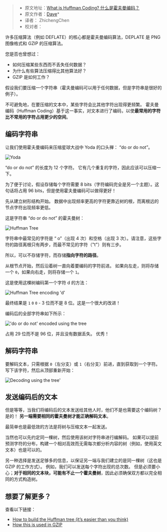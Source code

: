 > -   原文地址：[What is Huffman Coding?  什么是霍夫曼编码？](https://www.baseclass.io/huffman-coding/)
> -   原文作者：[Dave](https://www.twitter.com/davejsaunders)*
> -   译者： ZhichengChen
> -   校对者：

许多压缩算法（例如 DEFLATE）的核心都是霍夫曼编码算法，DEPLATE 是 PNG 图像格式和 GZIP 的压缩算法。

您是否也曾想过：

-   如何压缩某些东西而不丢失任何数据？
-   为什么有些算法压缩得比其他算法好？
-   GZIP 是如何工作？

假设我们要压缩一个字符串（霍夫曼编码可以用于任何数据，但是字符串是很好的例子）。

不可避免地，在要压缩的文本中，某些字符会比其他字符出现得更频繁。 霍夫曼编码（Huffman Coding）基于这一事实，对文本进行了编码，以使**最常用的字符比不常用的字符占用更少的空间**。

## 编码字符串

让我们使用霍夫曼编码来压缩星球大战中 Yoda 的口头禅： “do or do not”。

![Yoda](https://www.baseclass.io/huffman-coding/yoda.png)

“do or do not” 的长度为 12 个字符。 它有几个重复的字符，因此应该可以压缩一下。

为了便于讨论，假设存储每个字符需要 8 bits（字符编码完全是另一个主题）。这句话将占用 96 bits，但是使用霍夫曼编码可以做得更好！

先从建立树形结构开始。 数据中出现频率更高的字符更靠近树的根，而离根远的节点字符出现频率更低。

这是字符串 “do or do not” 的霍夫曼树：

![Huffman Tree](https://www.baseclass.io/huffman-coding/1.png)

字符串中最常见的字符是 “ o”（出现 4 次）和空格（出现 3 次）。请注意，这些字符的路径离根只有两步，而最不常见的字符（"t"）则有三步。

所以，可以不存储字符，而存储**指向字符的路径**。

从根节点开始，然后沿着树一直向着要编码的字符前进。 如果向左走，则将存储一个 `0`，如果向右走，则将存储一个 `1`。

这是使用这棵树编码第一个字符 d 的方法：

![Huffman Tree encoding 'd'](https://www.baseclass.io/huffman-coding/2.png)

最终结果是 `1` `0` `0` - 3 位而不是 8 位。这是一个很大的改进！

编码后的全部字符串如下所示：

!['do or do not' encoded using the tree](https://www.baseclass.io/huffman-coding/3.png)

占用 29 位而不是 96 位，并且没有数据丢失。 优秀！

## 解码字符串

要解码文本，只需根据 `0`（左分支）或 `1`（右分支）前进，直到获取到一个字符。 写下该字符，然后从顶部重新开始：

![Decoding using the tree'](https://www.baseclass.io/huffman-coding/4.png)

## 发送编码后的文本

但是等等，当我们将编码后的文本发送给其他人时，他们不是也需要这个编码树？ 是的！ **另一端需要相同的霍夫曼树才能正确解码文本**。

最简单也是最低效的方法是将树与压缩文本一起发送。

当然也可以先约定同一棵树，然后使用该树对字符串进行编解码。 如果可以提前预测字符的分布，构建一个相对高效而无需每次都分析内容的树（例如，使用英文文本）也是可以的。

另一种选择是发送足够多的信息，以保证另一端与我们建立的是同一棵树（这也是 GZIP 的工作方式）。 例如，我们可以发送每个字符出现的总次数。 但是必须要小心；**对于相同的文本块，可能有不止一个霍夫曼树**，因此必须确保双方都以完全相同的方式构造树。

## 想要了解更多？

查看以下链接：

-   [How to build the Huffman tree (it’s easier than you think)](https://www.programiz.com/dsa/huffman-coding)
-   [How this is used in GZIP](https://jvns.ca/blog/2015/02/22/how-gzip-uses-huffman-coding/)
